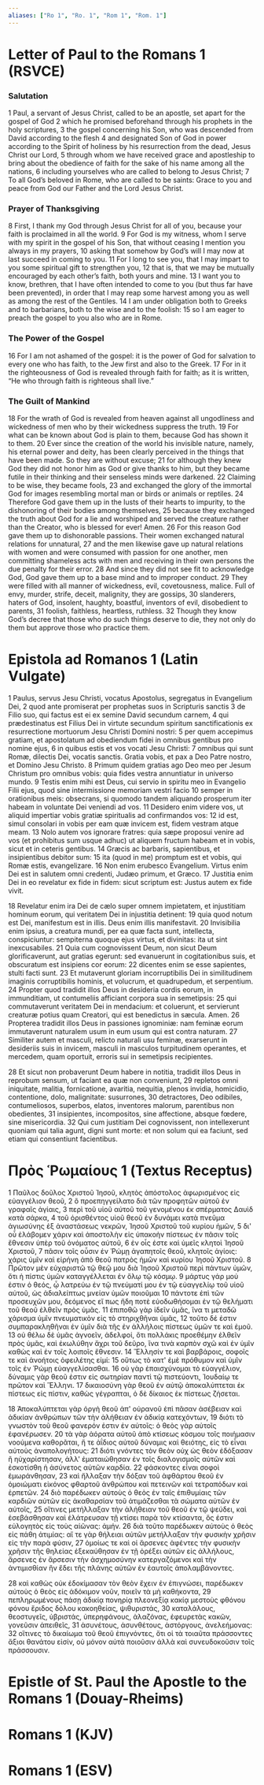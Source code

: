 ```yaml
---
aliases: ["Ro 1", "Ro. 1", "Rom 1", "Rom. 1"]
---
```



# Letter of Paul to the Romans 1 (RSVCE)

### Salutation
1 Paul, a servant of Jesus Christ, called to be an apostle, set apart for the gospel of God
2 which he promised beforehand through his prophets in the holy scriptures,
3 the gospel concerning his Son, who was descended from David according to the flesh
4 and designated Son of God in power according to the Spirit of holiness by his resurrection from the dead, Jesus Christ our Lord,
5 through whom we have received grace and apostleship to bring about the obedience of faith for the sake of his name among all the nations,
6 including yourselves who are called to belong to Jesus Christ;
7 To all God’s beloved in Rome, who are called to be saints: Grace to you and peace from God our Father and the Lord Jesus Christ.
### Prayer of Thanksgiving
8 First, I thank my God through Jesus Christ for all of you, because your faith is proclaimed in all the world.
9 For God is my witness, whom I serve with my spirit in the gospel of his Son, that without ceasing I mention you always in my prayers,
10 asking that somehow by God’s will I may now at last succeed in coming to you.
11 For I long to see you, that I may impart to you some spiritual gift to strengthen you,
12 that is, that we may be mutually encouraged by each other’s faith, both yours and mine.
13 I want you to know, brethren, that I have often intended to come to you (but thus far have been prevented), in order that I may reap some harvest among you as well as among the rest of the Gentiles.
14 I am under obligation both to Greeks and to barbarians, both to the wise and to the foolish:
15 so I am eager to preach the gospel to you also who are in Rome.
### The Power of the Gospel
16 For I am not ashamed of the gospel: it is the power of God for salvation to every one who has faith, to the Jew first and also to the Greek.
17 For in it the righteousness of God is revealed through faith for faith; as it is written, “He who through faith is righteous shall live.”
### The Guilt of Mankind
18 For the wrath of God is revealed from heaven against all ungodliness and wickedness of men who by their wickedness suppress the truth.
19 For what can be known about God is plain to them, because God has shown it to them.
20 Ever since the creation of the world his invisible nature, namely, his eternal power and deity, has been clearly perceived in the things that have been made. So they are without excuse;
21 for although they knew God they did not honor him as God or give thanks to him, but they became futile in their thinking and their senseless minds were darkened.
22 Claiming to be wise, they became fools,
23 and exchanged the glory of the immortal God for images resembling mortal man or birds or animals or reptiles.
24 Therefore God gave them up in the lusts of their hearts to impurity, to the dishonoring of their bodies among themselves,
25 because they exchanged the truth about God for a lie and worshiped and served the creature rather than the Creator, who is blessed for ever! Amen.
26 For this reason God gave them up to dishonorable passions. Their women exchanged natural relations for unnatural,
27 and the men likewise gave up natural relations with women and were consumed with passion for one another, men committing shameless acts with men and receiving in their own persons the due penalty for their error.
28 And since they did not see fit to acknowledge God, God gave them up to a base mind and to improper conduct.
29 They were filled with all manner of wickedness, evil, covetousness, malice. Full of envy, murder, strife, deceit, malignity, they are gossips,
30 slanderers, haters of God, insolent, haughty, boastful, inventors of evil, disobedient to parents,
31 foolish, faithless, heartless, ruthless.
32 Though they know God’s decree that those who do such things deserve to die, they not only do them but approve those who practice them.


# Epistola ad Romanos 1 (Latin Vulgate)

1 Paulus, servus Jesu Christi, vocatus Apostolus, segregatus in Evangelium Dei,
2 quod ante promiserat per prophetas suos in Scripturis sanctis
3 de Filio suo, qui factus est ei ex semine David secundum carnem,
4 qui prædestinatus est Filius Dei in virtute secundum spiritum sanctificationis ex resurrectione mortuorum Jesu Christi Domini nostri:
5 per quem accepimus gratiam, et apostolatum ad obediendum fidei in omnibus gentibus pro nomine ejus,
6 in quibus estis et vos vocati Jesu Christi:
7 omnibus qui sunt Romæ, dilectis Dei, vocatis sanctis. Gratia vobis, et pax a Deo Patre nostro, et Domino Jesu Christo.
8 Primum quidem gratias ago Deo meo per Jesum Christum pro omnibus vobis: quia fides vestra annuntiatur in universo mundo.
9 Testis enim mihi est Deus, cui servio in spiritu meo in Evangelio Filii ejus, quod sine intermissione memoriam vestri facio
10 semper in orationibus meis: obsecrans, si quomodo tandem aliquando prosperum iter habeam in voluntate Dei veniendi ad vos.
11 Desidero enim videre vos, ut aliquid impertiar vobis gratiæ spiritualis ad confirmandos vos:
12 id est, simul consolari in vobis per eam quæ invicem est, fidem vestram atque meam.
13 Nolo autem vos ignorare fratres: quia sæpe proposui venire ad vos (et prohibitus sum usque adhuc) ut aliquem fructum habeam et in vobis, sicut et in ceteris gentibus.
14 Græcis ac barbaris, sapientibus, et insipientibus debitor sum:
15 ita (quod in me) promptum est et vobis, qui Romæ estis, evangelizare.
16 Non enim erubesco Evangelium. Virtus enim Dei est in salutem omni credenti, Judæo primum, et Græco.
17 Justitia enim Dei in eo revelatur ex fide in fidem: sicut scriptum est: Justus autem ex fide vivit.

18 Revelatur enim ira Dei de cælo super omnem impietatem, et injustitiam hominum eorum, qui veritatem Dei in injustitia detinent:
19 quia quod notum est Dei, manifestum est in illis. Deus enim illis manifestavit.
20 Invisibilia enim ipsius, a creatura mundi, per ea quæ facta sunt, intellecta, conspiciuntur: sempiterna quoque ejus virtus, et divinitas: ita ut sint inexcusabiles.
21 Quia cum cognovissent Deum, non sicut Deum glorificaverunt, aut gratias egerunt: sed evanuerunt in cogitationibus suis, et obscuratum est insipiens cor eorum:
22 dicentes enim se esse sapientes, stulti facti sunt.
23 Et mutaverunt gloriam incorruptibilis Dei in similitudinem imaginis corruptibilis hominis, et volucrum, et quadrupedum, et serpentium.
24 Propter quod tradidit illos Deus in desideria cordis eorum, in immunditiam, ut contumeliis afficiant corpora sua in semetipsis:
25 qui commutaverunt veritatem Dei in mendacium: et coluerunt, et servierunt creaturæ potius quam Creatori, qui est benedictus in sæcula. Amen.
26 Propterea tradidit illos Deus in passiones ignominiæ: nam feminæ eorum immutaverunt naturalem usum in eum usum qui est contra naturam.
27 Similiter autem et masculi, relicto naturali usu feminæ, exarserunt in desideriis suis in invicem, masculi in masculos turpitudinem operantes, et mercedem, quam oportuit, erroris sui in semetipsis recipientes.

28 Et sicut non probaverunt Deum habere in notitia, tradidit illos Deus in reprobum sensum, ut faciant ea quæ non conveniunt,
29 repletos omni iniquitate, malitia, fornicatione, avaritia, nequitia, plenos invidia, homicidio, contentione, dolo, malignitate: susurrones,
30 detractores, Deo odibiles, contumeliosos, superbos, elatos, inventores malorum, parentibus non obedientes,
31 insipientes, incompositos, sine affectione, absque fœdere, sine misericordia.
32 Qui cum justitiam Dei cognovissent, non intellexerunt quoniam qui talia agunt, digni sunt morte: et non solum qui ea faciunt, sed etiam qui consentiunt facientibus.


# Πρὸς Ῥωμαίους 1 (Textus Receptus)

1 Παῦλος δοῦλος Χριστοῦ Ἰησοῦ, κλητὸς ἀπόστολος ἀφωρισμένος εἰς εὐαγγέλιον θεοῦ,
2 ὃ προεπηγγείλατο διὰ τῶν προφητῶν αὐτοῦ ἐν γραφαῖς ἁγίαις,
3 περὶ τοῦ υἱοῦ αὐτοῦ τοῦ γενομένου ἐκ σπέρματος Δαυὶδ κατὰ σάρκα,
4 τοῦ ὁρισθέντος υἱοῦ θεοῦ ἐν δυνάμει κατὰ πνεῦμα ἁγιωσύνης ἐξ ἀναστάσεως νεκρῶν, Ἰησοῦ Χριστοῦ τοῦ κυρίου ἡμῶν,
5 δι' οὗ ἐλάβομεν χάριν καὶ ἀποστολὴν εἰς ὑπακοὴν πίστεως ἐν πᾶσιν τοῖς ἔθνεσιν ὑπὲρ τοῦ ὀνόματος αὐτοῦ,
6 ἐν οἷς ἐστε καὶ ὑμεῖς κλητοὶ Ἰησοῦ Χριστοῦ,
7 πᾶσιν τοῖς οὖσιν ἐν Ῥώμῃ ἀγαπητοῖς θεοῦ, κλητοῖς ἁγίοις: χάρις ὑμῖν καὶ εἰρήνη ἀπὸ θεοῦ πατρὸς ἡμῶν καὶ κυρίου Ἰησοῦ Χριστοῦ.
8 Πρῶτον μὲν εὐχαριστῶ τῷ θεῷ μου διὰ Ἰησοῦ Χριστοῦ περὶ πάντων ὑμῶν, ὅτι ἡ πίστις ὑμῶν καταγγέλλεται ἐν ὅλῳ τῷ κόσμῳ.
9 μάρτυς γάρ μού ἐστιν ὁ θεός, ᾧ λατρεύω ἐν τῷ πνεύματί μου ἐν τῷ εὐαγγελίῳ τοῦ υἱοῦ αὐτοῦ, ὡς ἀδιαλείπτως μνείαν ὑμῶν ποιοῦμαι
10 πάντοτε ἐπὶ τῶν προσευχῶν μου, δεόμενος εἴ πως ἤδη ποτὲ εὐοδωθήσομαι ἐν τῷ θελήματι τοῦ θεοῦ ἐλθεῖν πρὸς ὑμᾶς.
11 ἐπιποθῶ γὰρ ἰδεῖν ὑμᾶς, ἵνα τι μεταδῶ χάρισμα ὑμῖν πνευματικὸν εἰς τὸ στηριχθῆναι ὑμᾶς,
12 τοῦτο δέ ἐστιν συμπαρακληθῆναι ἐν ὑμῖν διὰ τῆς ἐν ἀλλήλοις πίστεως ὑμῶν τε καὶ ἐμοῦ.
13 οὐ θέλω δὲ ὑμᾶς ἀγνοεῖν, ἀδελφοί, ὅτι πολλάκις προεθέμην ἐλθεῖν πρὸς ὑμᾶς, καὶ ἐκωλύθην ἄχρι τοῦ δεῦρο, ἵνα τινὰ καρπὸν σχῶ καὶ ἐν ὑμῖν καθὼς καὶ ἐν τοῖς λοιποῖς ἔθνεσιν.
14 Ἕλλησίν τε καὶ βαρβάροις, σοφοῖς τε καὶ ἀνοήτοις ὀφειλέτης εἰμί:
15 οὕτως τὸ κατ' ἐμὲ πρόθυμον καὶ ὑμῖν τοῖς ἐν Ῥώμῃ εὐαγγελίσασθαι.
16 οὐ γὰρ ἐπαισχύνομαι τὸ εὐαγγέλιον, δύναμις γὰρ θεοῦ ἐστιν εἰς σωτηρίαν παντὶ τῷ πιστεύοντι, Ἰουδαίῳ τε πρῶτον καὶ Ἕλληνι.
17 δικαιοσύνη γὰρ θεοῦ ἐν αὐτῷ ἀποκαλύπτεται ἐκ πίστεως εἰς πίστιν, καθὼς γέγραπται, ὁ δὲ δίκαιος ἐκ πίστεως ζήσεται.

18 Ἀποκαλύπτεται γὰρ ὀργὴ θεοῦ ἀπ' οὐρανοῦ ἐπὶ πᾶσαν ἀσέβειαν καὶ ἀδικίαν ἀνθρώπων τῶν τὴν ἀλήθειαν ἐν ἀδικίᾳ κατεχόντων,
19 διότι τὸ γνωστὸν τοῦ θεοῦ φανερόν ἐστιν ἐν αὐτοῖς: ὁ θεὸς γὰρ αὐτοῖς ἐφανέρωσεν.
20 τὰ γὰρ ἀόρατα αὐτοῦ ἀπὸ κτίσεως κόσμου τοῖς ποιήμασιν νοούμενα καθορᾶται, ἥ τε ἀΐδιος αὐτοῦ δύναμις καὶ θειότης, εἰς τὸ εἶναι αὐτοὺς ἀναπολογήτους:
21 διότι γνόντες τὸν θεὸν οὐχ ὡς θεὸν ἐδόξασαν ἢ ηὐχαρίστησαν, ἀλλ' ἐματαιώθησαν ἐν τοῖς διαλογισμοῖς αὐτῶν καὶ ἐσκοτίσθη ἡ ἀσύνετος αὐτῶν καρδία.
22 φάσκοντες εἶναι σοφοὶ ἐμωράνθησαν,
23 καὶ ἤλλαξαν τὴν δόξαν τοῦ ἀφθάρτου θεοῦ ἐν ὁμοιώματι εἰκόνος φθαρτοῦ ἀνθρώπου καὶ πετεινῶν καὶ τετραπόδων καὶ ἑρπετῶν.
24 διὸ παρέδωκεν αὐτοὺς ὁ θεὸς ἐν ταῖς ἐπιθυμίαις τῶν καρδιῶν αὐτῶν εἰς ἀκαθαρσίαν τοῦ ἀτιμάζεσθαι τὰ σώματα αὐτῶν ἐν αὐτοῖς,
25 οἵτινες μετήλλαξαν τὴν ἀλήθειαν τοῦ θεοῦ ἐν τῷ ψεύδει, καὶ ἐσεβάσθησαν καὶ ἐλάτρευσαν τῇ κτίσει παρὰ τὸν κτίσαντα, ὅς ἐστιν εὐλογητὸς εἰς τοὺς αἰῶνας: ἀμήν.
26 διὰ τοῦτο παρέδωκεν αὐτοὺς ὁ θεὸς εἰς πάθη ἀτιμίας: αἵ τε γὰρ θήλειαι αὐτῶν μετήλλαξαν τὴν φυσικὴν χρῆσιν εἰς τὴν παρὰ φύσιν,
27 ὁμοίως τε καὶ οἱ ἄρσενες ἀφέντες τὴν φυσικὴν χρῆσιν τῆς θηλείας ἐξεκαύθησαν ἐν τῇ ὀρέξει αὐτῶν εἰς ἀλλήλους, ἄρσενες ἐν ἄρσεσιν τὴν ἀσχημοσύνην κατεργαζόμενοι καὶ τὴν ἀντιμισθίαν ἣν ἔδει τῆς πλάνης αὐτῶν ἐν ἑαυτοῖς ἀπολαμβάνοντες.

28 καὶ καθὼς οὐκ ἐδοκίμασαν τὸν θεὸν ἔχειν ἐν ἐπιγνώσει, παρέδωκεν αὐτοὺς ὁ θεὸς εἰς ἀδόκιμον νοῦν, ποιεῖν τὰ μὴ καθήκοντα,
29 πεπληρωμένους πάσῃ ἀδικίᾳ πονηρίᾳ πλεονεξίᾳ κακίᾳ μεστοὺς φθόνου φόνου ἔριδος δόλου κακοηθείας, ψιθυριστάς,
30 καταλάλους, θεοστυγεῖς, ὑβριστάς, ὑπερηφάνους, ἀλαζόνας, ἐφευρετὰς κακῶν, γονεῦσιν ἀπειθεῖς,
31 ἀσυνέτους, ἀσυνθέτους, ἀστόργους, ἀνελεήμονας:
32 οἵτινες τὸ δικαίωμα τοῦ θεοῦ ἐπιγνόντες, ὅτι οἱ τὰ τοιαῦτα πράσσοντες ἄξιοι θανάτου εἰσίν, οὐ μόνον αὐτὰ ποιοῦσιν ἀλλὰ καὶ συνευδοκοῦσιν τοῖς πράσσουσιν.


# Epistle of St. Paul the Apostle to the Romans 1 (Douay-Rheims)


# Romans 1 (KJV)


# Romans 1 (ESV)

